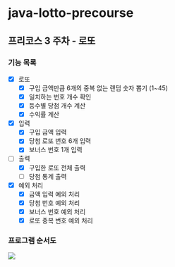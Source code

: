 # java-lotto-precourse

## 프리코스 3 주차 - 로또

### 기능 목록

- [x] 로또
    - [x] 구입 금액만큼 6개의 중복 없는 랜덤 숫자 뽑기 (1~45)
    - [x] 일치하는 번호 개수 확인
    - [x] 등수별 당첨 개수 계산
    - [x] 수익률 계산
- [x] 입력
    - [x] 구입 금액 입력
    - [x] 당첨 로또 번호 6개 입력
    - [x] 보너스 번호 1개 입력
- [ ] 출력
    - [x] 구입한 로또 전체 출력
    - [ ] 당첨 통계 출력
- [x] 예외 처리
    - [x] 금액 입력 예외 처리
    - [x] 당첨 번호 예외 처리
    - [x] 보너스 번호 예외 처리
    - [x] 로또 중복 번호 예외 처리

### 프로그램 순서도

![](https://github.com/user-attachments/assets/c1190a84-b62b-46ec-9f7d-d7d899cf5bae)
